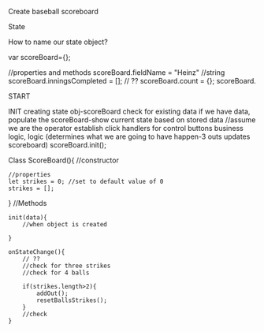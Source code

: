 Create baseball scoreboard

State

How to name our state object?

var scoreBoard={};

//properties and methods
scoreBoard.fieldName = "Heinz" //string
scoreBoard.inningsCompleted = []; // ??
scoreBoard.count = {};
scoreBoard.

START

INIT creating state obj-scoreBoard
check for existing data
    if we have data, populate the scoreBoard-show current state based on stored data
//assume we are the operator
establish click handlers for control buttons
business logic, logic (determines what we are going to have happen-3 outs updates scoreboard)
scoreBoard.init();

Class ScoreBoard(){
    //constructor

    //properties
    let strikes = 0; //set to default value of 0
    strikes = [];
}
    //Methods

    init(data){
        //when object is created

    }

    onStateChange(){
        // ??
        //check for three strikes
        //check for 4 balls

        if(strikes.length>2){
            addOut();
            resetBallsStrikes();
        }
        //check 
    }

